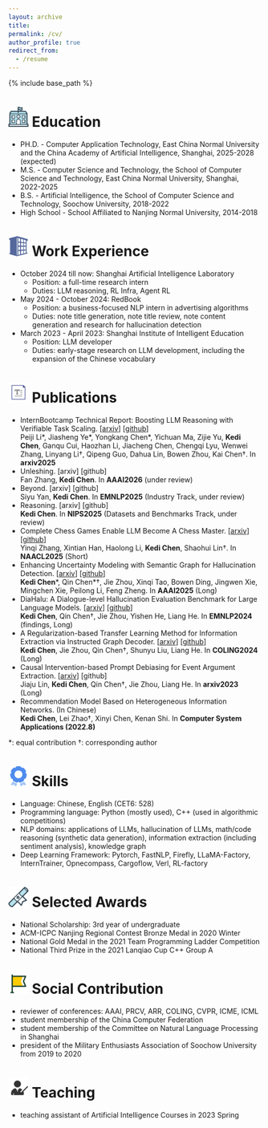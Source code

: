 ```yaml
---
layout: archive
title: 
permalink: /cv/
author_profile: true
redirect_from:
  - /resume
---
```


{% include base_path %}

<img src="https://raw.githubusercontent.com/141forever/141forever.github.io/master/images/school.png" width="40" height="40"/> Education
======
* PH.D. - Computer Application Technology, East China Normal University and the China Academy of Artificial Intelligence, Shanghai, 2025-2028 (expected)
* M.S. - Computer Science and Technology, the School of Computer Science and Technology, East China Normal University, Shanghai, 2022-2025
* B.S. - Artificial Intelligence, the School of Computer Science and Technology, Soochow University, 2018-2022
* High School - School Affiliated to Nanjing Normal University, 2014-2018

<img src="https://raw.githubusercontent.com/141forever/141forever.github.io/master/images/company.png" width="40" height="40"/>  Work Experience
======
* October 2024 till now: Shanghai Artificial Intelligence Laboratory
  * Position: a full-time research intern
  * Duties: LLM reasoning, RL Infra, Agent RL
* May 2024 - October 2024: RedBook
  * Position: a business-focused NLP intern in advertising algorithms
  * Duties: note title generation, note title review, note content generation and research for hallucination detection
* March 2023 - April 2023: Shanghai Institute of Intelligent Education
  * Position: LLM developer
  * Duties: early-stage research on LLM development, including the expansion of the Chinese vocabulary

<img src="https://raw.githubusercontent.com/141forever/141forever.github.io/master/images/paper.png" width="40" height="40"/>  Publications
======
* InternBootcamp Technical Report: Boosting LLM Reasoning with Verifiable Task Scaling. [[arxiv](https://arxiv.org/pdf/2508.08636v1)] [[github](https://github.com/InternLM/InternBootcamp)]
  <br /> Peiji Li\*, Jiasheng Ye\*, Yongkang Chen\*, Yichuan Ma, Zijie Yu, **Kedi Chen**, Ganqu Cui, Haozhan Li, Jiacheng Chen, Chengqi Lyu, Wenwei Zhang, Linyang Li†, Qipeng Guo, Dahua Lin, Bowen Zhou, Kai Chen†. In **arxiv2025**
* Unleshing. [arxiv] [github]
  <br /> Fan Zhang, **Kedi Chen**. In **AAAI2026** (under review)
* Beyond. [arxiv] [github]
  <br /> Siyu Yan, **Kedi Chen**. In **EMNLP2025** (Industry Track, under review)
* Reasoning. [arxiv] [github]
  <br />**Kedi Chen**. In **NIPS2025** (Datasets and Benchmarks Track, under review)
* Complete Chess Games Enable LLM Become A Chess Master. [[arxiv](https://arxiv.org/pdf/2501.17186)][[github](https://github.com/Inch-Z/ChessLLM)]
  <br />Yinqi Zhang, Xintian Han, Haolong Li, **Kedi Chen**, Shaohui Lin†. In **NAACL2025** (Short)
* Enhancing Uncertainty Modeling with Semantic Graph for Hallucination Detection. [[arxiv](https://arxiv.org/abs/2501.02020)] [[github](https://github.com/141forever/UncerSema4HalluDetec)]
  <br />**Kedi Chen**\*, Qin Chen\*†, Jie Zhou, Xinqi Tao, Bowen Ding, Jingwen Xie, Mingchen Xie, Peilong Li, Feng Zheng. In **AAAI2025** (Long)
* DiaHalu: A Dialogue-level Hallucination Evaluation Benchmark for Large Language Models. [[arxiv](https://arxiv.org/abs/2403.00896)] [[github](https://github.com/141forever/DiaHalu)]
  <br />**Kedi Chen**, Qin Chen†, Jie Zhou, Yishen He, Liang He. In **EMNLP2024** (findings, Long)
* A Regularization-based Transfer Learning Method for Information Extraction via Instructed Graph Decoder. [[arxiv](https://arxiv.org/abs/2403.00891)] [[github](https://github.com/141forever/TransferUIE)]
  <br />**Kedi Chen**, Jie Zhou, Qin Chen†, Shunyu Liu, Liang He. In **COLING2024** (Long)
* Causal Intervention-based Prompt Debiasing for Event Argument Extraction. [[arxiv](https://arxiv.org/abs/2210.01561)] [github]
  <br />Jiaju Lin, **Kedi Chen**, Qin Chen†, Jie Zhou, Liang He. In **arxiv2023** (Long)
* Recommendation Model Based on Heterogeneous Information Networks. (In Chinese)
  <br />**Kedi Chen**, Lei Zhao†, Xinyi Chen, Kenan Shi. In **Computer System Applications (2022.8)**
  
\*: equal contribution †: corresponding author
  
<img src="https://raw.githubusercontent.com/141forever/141forever.github.io/master/images/skill.png" width="40" height="40"/>  Skills
======
* Language: Chinese, English (CET6: 528)
* Programming language: Python (mostly used), C++ (used in algorithmic competitions)
* NLP domains: applications of LLMs, hallucination of LLMs, math/code reasoning (synthetic data generation), information extraction (including sentiment analysis), knowledge graph
* Deep Learning Framework: Pytorch, FastNLP, Firefly, LLaMA-Factory, InternTrainer, Opnecompass, Cargoflow, Verl, RL-factory
  
<img src="https://raw.githubusercontent.com/141forever/141forever.github.io/master/images/award.png" width="40" height="40"/> Selected Awards
======
* National Scholarship: 3rd year of undergraduate
* ACM-ICPC Nanjing Regional Contest Bronze Medal in 2020 Winter
* National Gold Medal in the 2021 Team Programming Ladder Competition
* National Third Prize in the 2021 Lanqiao Cup C++ Group A

<img src="https://raw.githubusercontent.com/141forever/141forever.github.io/master/images/zhiyuan.png" width="40" height="40"/>  Social Contribution
=====
* reviewer of conferences: AAAI, PRCV, ARR, COLING, CVPR, ICME, ICML
* student membership of the China Computer Federation
* student membership of the Committee on Natural Language Processing in Shanghai
* president of the Military Enthusiasts Association of Soochow University from 2019 to 2020

<img src="https://raw.githubusercontent.com/141forever/141forever.github.io/master/images/teach.png" width="40" height="40"/>  Teaching
======
* teaching assistant of Artificial Intelligence Courses in 2023 Spring
